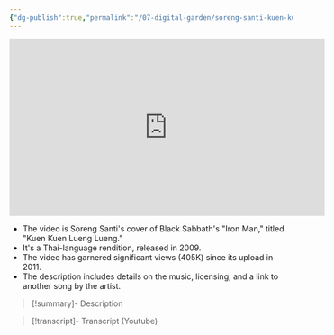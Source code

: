 ```yaml
---
{"dg-publish":true,"permalink":"/07-digital-garden/soreng-santi-kuen-kuen-lueng-lueng-black-sabbath-s-iron-man/","title":"Soreng Santi - Kuen Kuen Lueng Lueng (Black Sabbath's \"Iron Man\")","tags":["videos","favorites"],"updated":"2025-04-08T18:49:17.375-07:00"}
---
```


<iframe width="560" height="315" src="https://www.youtube.com/embed/At8Zwo2myZc?si=FIHeo1l2nOeaCK1r" title="YouTube video player" frameborder="0" allow="accelerometer; autoplay; clipboard-write; encrypted-media; gyroscope; picture-in-picture; web-share" referrerpolicy="strict-origin-when-cross-origin" allowfullscreen></iframe>

- The video is Soreng Santi's cover of Black Sabbath's "Iron Man," titled "Kuen Kuen Lueng Lueng."
- It's a Thai-language rendition, released in 2009.
- The video has garnered significant views (405K) since its upload in 2011.
- The description includes details on the music, licensing, and a link to another song by the artist.

> [!summary]- Description
> 

> [!transcript]- Transcript (Youtube)
> 